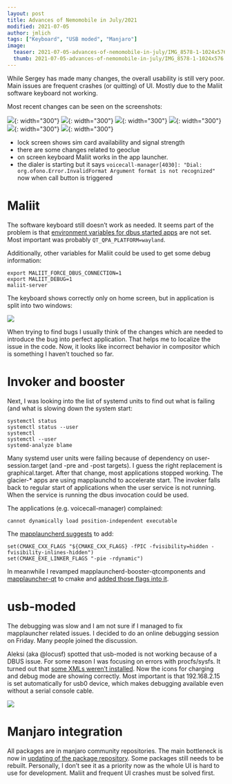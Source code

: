```yaml
---
layout: post
title: Advances of Nemomobile in July/2021
modified: 2021-07-05
author: jmlich
tags: ["Keyboard", "USB moded", "Manjaro"]
image:
  teaser: 2021-07-05-advances-of-nemomobile-in-july/IMG_8578-1-1024x576-620.jpg
  thumb: 2021-07-05-advances-of-nemomobile-in-july/IMG_8578-1-1024x576.jpg
---
```



While Sergey has made many changes, the overall usability is still very poor. Main issues are frequent crashes (or quitting) of UI. Mostly due to the Maliit software keyboard not working.

Most recent changes can be seen on the screenshots:

![](/images/2021-07-05-advances-of-nemomobile-in-july/2.jpg){: width="300"}
![](/images/2021-07-05-advances-of-nemomobile-in-july/3.jpg){: width="300"}
![](/images/2021-07-05-advances-of-nemomobile-in-july/6.jpg){: width="300"}
![](/images/2021-07-05-advances-of-nemomobile-in-july/1.jpg){: width="300"}
![](/images/2021-07-05-advances-of-nemomobile-in-july/4.jpg){: width="300"}
![](/images/2021-07-05-advances-of-nemomobile-in-july/5.jpg){: width="300"}

* lock screen shows sim card availability and signal strength
* there are some changes related to geoclue
* on screen keyboard Maliit works in the app launcher.
* the dialer is starting but it says `voicecall-manager[4030]: "Dial: org.ofono.Error.InvalidFormat Argument format is not recognized"` now when call button is triggered 

# Maliit

The software keyboard still doesn’t work as needed. It seems part of the problem is that
[environment variables for dbus started apps](https://github.com/nemomobile-ux/arm-profiles/pull/2/commits/aad455fb2dea53180b8b383030389a59ba2acc2d)
are not set. Most important was probably `QT_QPA_PLATFORM=wayland`.

Additionally, other variables for Maliit could be used to get some debug information:

```
export MALIIT_FORCE_DBUS_CONNECTION=1
export MALIIT_DEBUG=1
maliit-server
```

The keyboard shows correctly only on home screen, but in application is split into two windows:


![](/images/2021-07-05-advances-of-nemomobile-in-july/IMG_8578-1-1024x576.jpg)


When trying to find bugs I usually think of the changes which are needed to introduce the bug into perfect
application. That helps me to localize the issue in the code. Now, it looks like incorrect behavior
in compositor which is something I haven’t touched so far.

# Invoker and booster

Next, I was looking into the list of systemd units to find out what is failing (and what is slowing down the system start:

```
systemctl status
systemctl status --user
systemctl
systemctl --user
systemd-analyze blame
```

Many systemd user units were failing because of dependency on user-session.target (and -pre and -post targets).
I guess the right replacement is graphical.target. After that change, most applications stopped working.
The glacier-* apps are using mapplaunchd to accelerate start. The invoker falls back to regular start of
applications when the user service is not running. When the service is running the dbus invocation could be used.

The applications (e.g. voicecall-manager) complained:

```
cannot dynamically load position-independent executable
```

The [mapplauncherd suggests](https://github.com/sailfishos/mapplauncherd/blob/master/doc/usingcmake.dox) to add:

```
set(CMAKE_CXX_FLAGS "${CMAKE_CXX_FLAGS} -fPIC -fvisibility=hidden -fvisibility-inlines-hidden")
set(CMAKE_EXE_LINKER_FLAGS "-pie -rdynamic")
```

In meanwhile I revamped mapplauncherd-booster-qtcomponents and [mapplauncher-qt](https://github.com/sailfishos/mapplauncherd-qt/pull/3)
to cmake and [added those flags into it](https://github.com/nemomobile-ux/mapplauncherd-booster-qtcomponents/pull/3).

# usb-moded

The debugging was slow and I am not sure if I managed to fix mapplauncher related issues. I decided to do an online debugging session on Friday. Many people joined the discussion.

Aleksi (aka @locusf) spotted that usb-moded is not working because of a DBUS issue. For some reason I was focusing on errors with procfs/sysfs. It turned
out that [some XMLs weren’t installed](https://github.com/jmlich/nemo-packaging/commit/f0f307dd7b5d8984704dcc06128d2d65de3444b2). Now the
icons for charging and debug mode are showing correctly. Most important is that 192.168.2.15 is set automatically for usb0 device, which
makes debugging available even without a serial console cable.

![](/images/2021-07-05-advances-of-nemomobile-in-july/usbmoded-577x1024.jpg)


# Manjaro integration

All packages are in manjaro community repositories. The main bottleneck is now in [updating of the package repository](https://forum.manjaro.org/t/automation-of-package-updates/71308).
Some packages still needs to be rebuilt. Personally, I don’t see it as a priority now as the whole UI
is hard to use for development. Maliit and frequent UI crashes must be solved first.